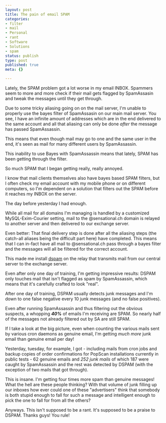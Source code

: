 ```yaml
---
layout: post
title: The pain of email SPAM
categories:
- filter
- mail
- Personal
- rant
- Software
- Solutions
- spam
status: publish
type: post
published: true
meta: {}

---
```

<p>Lately, the SPAM problem got a lot worse in my email INBOX. Spammers seem to more and more check if their mail gets flagged by SpamAssasin and tweak the messages until they get through.</p>
<p>Due to some tricky aliasing going on on the mail server, I'm unable to properly use the bayes filter of SpamAssasin on our main mail server. You see, I have an infinite amount of addresses which are in the end delivered to the same account and all that aliasing can only be done <em>after</em> the message has passed SpamAssassin.</p>
<p>This means that even though mail may go to one and the same user in the end, it's seen as mail for many different users by SpamAssassin.</p>
<p>This inability to use Bayes with SpamAssassin means that lately, SPAM has been getting through the filter.</p>
<p>So much SPAM that I began getting really, really annoyed.</p>
<p>I know that mail clients themselves also have bayes based SPAM filters, but I often check my email account with my mobile phone or on different computers, so I'm dependent on a solution that filters out the SPAM before it reaches my INBOX on the server.</p>
<p>The day before yesterday I had enough.</p>
<p>While all mail for all domains I'm managing is handled by a customized MySQL-Exim-Courier setting, mail to the @sensational.ch domain is relayed to another server and then delivered to our exchange server.</p>
<p>Even better: That final delivery step is done after all the aliasing steps (the catch-all aliases being the difficult part here) have completed. This means that I can in-fact have all mail to @sensational.ch pass through a bayes filter and the messages will all be filtered for the correct account.</p>
<p>This made me install <a href="http://dspam.nuclearelephant.com/">dspam</a> on the relay that transmits mail from our central server to the exchange server.</p>
<p>Even after only one day of training, I'm getting impressive results: DSPAM only touches mail that isn't flagged as spam by SpamAssassin, which means that it's carefully crafted to look "real".</p>
<p>After one day of training, DSPAM usually detects junk messages and I'm down to one false negative every 10 junk messages (and no false positives).</p>
<p>Even after running SpamAssassin and thus filtering out the obvious suspects, a whopping <b><em>40%</em></b> of emails I'm receiving are SPAM. So nearly half of the messages not already filtered out by SA are still SPAM.</p>
<p>If I take a look at the big picture, even when counting the various mails sent by various cron daemons as genuine email, I'm getting <em>much more</em> junk email than genuine email per day!</p>
<p>Yesterday, tuesday, for example, I got - including mails from cron jobs and backup copies of order confirmations for PopScan installations currently in public tests - 62 genuine emails and <em>252 junk mails</em> of which 187 were caught by SpamAssassin and the rest was detected by DSPAM (with the exception of two mails that got through).</p>
<p>This is insane. I'm getting four times more spam than genuine messages! What the hell are these people thinking? With that volume of junk filling up our inboxes how ever could one of these "advertisers" think that somebody is both stupid enough to fall for such a message and intelligent enough to pick the one to fall for from all the others?</p>
<p>Anyways. This isn't supposed to be a rant. It's supposed to be a praise to DSPAM. Thanks guys! You rule!</p>
